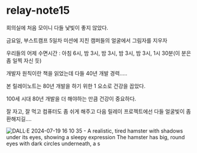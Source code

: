 # relay-note15


회의실에 처음 모이니 다들 낯빛이 좋지 않았다. 

금요일, 부스트캠프 5일차 미션에 지친 캠퍼들의 얼굴에서 그림자를 지우자

우리들의 어제 수면시간 : 아침 6시, 밤 3시, 밤 3시, 밤 3시, 밤 3시, 1시 30분(이 분은 좀 일찍 자신 듯)

개발자 원칙이란 책을 읽었는데 다들 40년 개발 경력.....

본 릴레이노트는 80년 개발을 하기 위한 1 요소로 건강을 꼽았다.

100세 시대 80년 개발을 더 해야하는 만큼 건강이 중요하다.

잘 자고, 잘 먹고 컴퓨터도 좀 쉬게 해주고 다음 릴레이 프로젝트에선 다들 얼굴빛이 좀 환해지길....


![DALL·E 2024-07-19 16 10 35 - A realistic, tired hamster with shadows under its eyes, showing a sleepy expression  The hamster has big, round eyes with dark circles underneath, a s](https://github.com/user-attachments/assets/fe422820-88e6-42e0-aaa8-c4627acecabd)
